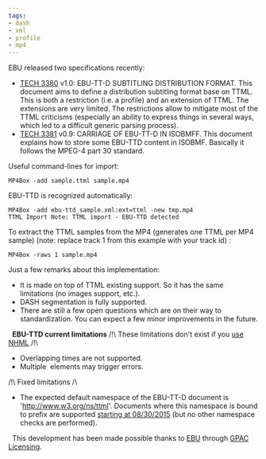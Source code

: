 ```yaml
---
tags:
- dash
- xml
- profile
- mp4
---
```


EBU released two specifications recently:

*   [TECH 3380](https://tech.ebu.ch/docs/tech/tech3380.pdf) v1.0: EBU-TT-D SUBTITLING DISTRIBUTION FORMAT. This document aims to define a distribution subtitling format base on TTML. This is both a restriction (i.e. a profile) and an extension of TTML. The extensions are very limited. The restrictions allow to mitigate most of the TTML criticisms (especially an ability to express things in several ways, which led to a difficult generic parsing process).
*   [TECH 3381](https://tech.ebu.ch/docs/tech/tech3381.pdf) v0.9: CARRIAGE OF EBU-TT-D IN ISOBMFF. This document explains how to store some EBU-TTD content in ISOBMF. Basically it follows the MPEG-4 part 30 standard.

Useful command-lines for import:

```
MP4Box -add sample.ttml sample.mp4
```

EBU-TTD is recognized automatically:

```
MP4Box -add ebu-ttd_sample.xml:ext=ttml -new tmp.mp4
TTML Import Note: TTML import - EBU-TTD detected
```

To extract the TTML samples from the MP4 (generates one TTML per MP4 sample) (note: replace track 1 from this example with your track id) :

```
MP4Box -raws 1 sample.mp4
```

Just a few remarks about this implementation:

*   It is made on top of TTML existing support. So it has the same limitations (no images support, etc.).
*   DASH segmentation is fully supported.
*   There are still a few open questions which are on their way to standardization. You can expect a few minor improvements in the future.

  **EBU-TTD current limitations** /!\\ These limitations don't exist if you [use NHML](https://concolato.wp.imt.fr/2014/01/27/first-attempt-at-storing-ttml-in-mp4/) /!\\

*   Overlapping times are not supported.
*   Multiple <region> elements may trigger errors.

/!\\ Fixed limitations /\\

*   The expected default namespace of the EBU-TT-D document is 'http://www.w3.org/ns/ttml'. Documents where this namespace is bound to prefix are supported [starting at 08/30/2015](https://github.com/gpac/gpac/commit/7d5a0bc5cbb6148d78f87f51f8dc78d32125b643) (but no other namespace checks are performed).

  This development has been made possible thanks to [EBU](http://www.ebu.ch) through [GPAC Licensing](http://www.gpac-licensing.com).
